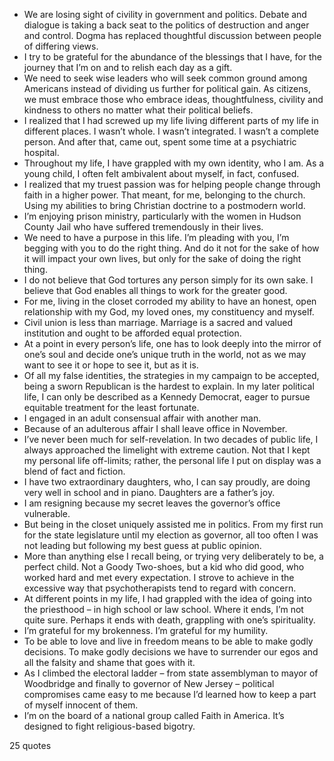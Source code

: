  - We are losing sight of civility in government and politics. Debate and dialogue is taking a back seat to the politics of destruction and anger and control. Dogma has replaced thoughtful discussion between people of differing views.
 - I try to be grateful for the abundance of the blessings that I have, for the journey that I’m on and to relish each day as a gift.
 - We need to seek wise leaders who will seek common ground among Americans instead of dividing us further for political gain. As citizens, we must embrace those who embrace ideas, thoughtfulness, civility and kindness to others no matter what their political beliefs.
 - I realized that I had screwed up my life living different parts of my life in different places. I wasn’t whole. I wasn’t integrated. I wasn’t a complete person. And after that, came out, spent some time at a psychiatric hospital.
 - Throughout my life, I have grappled with my own identity, who I am. As a young child, I often felt ambivalent about myself, in fact, confused.
 - I realized that my truest passion was for helping people change through faith in a higher power. That meant, for me, belonging to the church. Using my abilities to bring Christian doctrine to a postmodern world.
 - I’m enjoying prison ministry, particularly with the women in Hudson County Jail who have suffered tremendously in their lives.
 - We need to have a purpose in this life. I’m pleading with you, I’m begging with you to do the right thing. And do it not for the sake of how it will impact your own lives, but only for the sake of doing the right thing.
 - I do not believe that God tortures any person simply for its own sake. I believe that God enables all things to work for the greater good.
 - For me, living in the closet corroded my ability to have an honest, open relationship with my God, my loved ones, my constituency and myself.
 - Civil union is less than marriage. Marriage is a sacred and valued institution and ought to be afforded equal protection.
 - At a point in every person’s life, one has to look deeply into the mirror of one’s soul and decide one’s unique truth in the world, not as we may want to see it or hope to see it, but as it is.
 - Of all my false identities, the strategies in my campaign to be accepted, being a sworn Republican is the hardest to explain. In my later political life, I can only be described as a Kennedy Democrat, eager to pursue equitable treatment for the least fortunate.
 - I engaged in an adult consensual affair with another man.
 - Because of an adulterous affair I shall leave office in November.
 - I’ve never been much for self-revelation. In two decades of public life, I always approached the limelight with extreme caution. Not that I kept my personal life off-limits; rather, the personal life I put on display was a blend of fact and fiction.
 - I have two extraordinary daughters, who, I can say proudly, are doing very well in school and in piano. Daughters are a father’s joy.
 - I am resigning because my secret leaves the governor’s office vulnerable.
 - But being in the closet uniquely assisted me in politics. From my first run for the state legislature until my election as governor, all too often I was not leading but following my best guess at public opinion.
 - More than anything else I recall being, or trying very deliberately to be, a perfect child. Not a Goody Two-shoes, but a kid who did good, who worked hard and met every expectation. I strove to achieve in the excessive way that psychotherapists tend to regard with concern.
 - At different points in my life, I had grappled with the idea of going into the priesthood – in high school or law school. Where it ends, I’m not quite sure. Perhaps it ends with death, grappling with one’s spirituality.
 - I’m grateful for my brokenness. I’m grateful for my humility.
 - To be able to love and live in freedom means to be able to make godly decisions. To make godly decisions we have to surrender our egos and all the falsity and shame that goes with it.
 - As I climbed the electoral ladder – from state assemblyman to mayor of Woodbridge and finally to governor of New Jersey – political compromises came easy to me because I’d learned how to keep a part of myself innocent of them.
 - I’m on the board of a national group called Faith in America. It’s designed to fight religious-based bigotry.

25 quotes